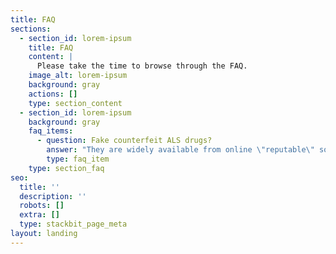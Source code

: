 ```yaml
---
title: FAQ
sections:
  - section_id: lorem-ipsum
    title: FAQ
    content: |
      Please take the time to browse through the FAQ.
    image_alt: lorem-ipsum
    background: gray
    actions: []
    type: section_content
  - section_id: lorem-ipsum
    background: gray
    faq_items:
      - question: Fake counterfeit ALS drugs?
        answer: "They are widely available from online \"reputable\" so-called \"non-profit\" entities. These counterfeits mostly originate from China and India. We estimate that some 30% of all ALS\_drugs (by value) in circulation are now counterfeit.\_***Under no circumstances***\_buy these lower-cost fakes.\_Commonly, their\_*modus operandi*\_is to offer free telephone \"advice\" or\_\"consultation\", which in essence is a sales pitch for their counterfeit drugs. Sometimes their \"doctor\" issues the prescription. A medical doctor cannot legally issue a treatment prescription without examining the patient and/or having access to the patients' complete clinical file and history.\_\nDo not send them money, especially to those whose website registration is hidden by a proxy and cannot be traced.\n"
        type: faq_item
    type: section_faq
seo:
  title: ''
  description: ''
  robots: []
  extra: []
  type: stackbit_page_meta
layout: landing
---
```

